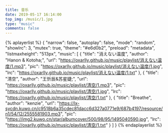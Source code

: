 ```yaml
---
title: 音乐
date: 2019-05-17 16:14:00
top_img: /music/1.jpg
type: "music"
comments: false
---
```




{% aplayerlist %}
{
    "narrow": false,
    "autoplay": false,
    "mode": "random",
    "showlrc": 3,
    "mutex": true,
    "theme": "#e6d0b2",
    "preload": "metadata",
    "listmaxheight": "513px",
    "music": [
        {
            "title": "消えない温度",
            "author": "Hanon & Kotoha;",
            "url": "https://oxarlly.github.io/music/playlist/消えない温度/1.mp3",
            "pic": "https://oxarlly.github.io/music/playlist/消えない温度/1.jpg",
            "lrc": "https://oxarlly.github.io/music/playlist/消えない温度/1.txt"
        },
        {
            "title": "清空",
            "author": "王忻辰&苏星婕;",
            "url": "https://oxarlly.github.io/music/playlist/清空/1.mp3",
            "pic": "https://oxarlly.github.io/music/playlist/清空/1.jpg",
            "lrc": "https://oxarlly.github.io/music/playlist/清空/1.txt"
        },
                {
            "title": "Breathe",
            "author": "kenzie",
            "url": "https://lx-sycdn.kuwo.cn/c9518b6a35cdec81dacc6d327a0771e9/687b4197/resource/n1/54/12/2555581903.mp3",
            "pic": "https://img2.kuwo.cn/star/albumcover/500/98/95/1495040590.jpg",
            "lrc": "https://oxarlly.github.io/music/playlist/清空/1.txt"
        }
    ]
}
{% endaplayerlist %}
